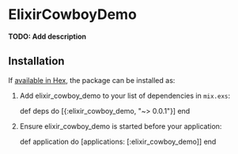 # ElixirCowboyDemo

**TODO: Add description**

## Installation

If [available in Hex](https://hex.pm/docs/publish), the package can be installed as:

  1. Add elixir_cowboy_demo to your list of dependencies in `mix.exs`:

        def deps do
          [{:elixir_cowboy_demo, "~> 0.0.1"}]
        end

  2. Ensure elixir_cowboy_demo is started before your application:

        def application do
          [applications: [:elixir_cowboy_demo]]
        end

